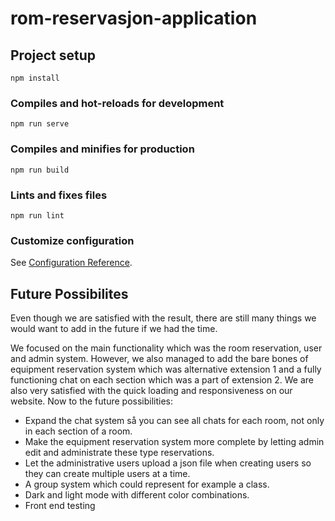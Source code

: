 # rom-reservasjon-application

## Project setup
```
npm install
```

### Compiles and hot-reloads for development
```
npm run serve
```

### Compiles and minifies for production
```
npm run build
```

### Lints and fixes files
```
npm run lint
```

### Customize configuration
See [Configuration Reference](https://cli.vuejs.org/config/).


## Future Possibilites

Even though we are satisfied with the result, there are still many things we would want to add in the future if we had the time.

We focused on the main functionality which was the room reservation, user and admin system. However, we also managed to add the bare bones of equipment reservation system which was alternative extension 1 and a fully functioning chat on each section which was a part of extension 2. We are also very satisfied with the quick loading and responsiveness on our website. Now to the future possibilities:

* Expand the chat system så you can see all chats for each room, not only in each section of a room.
* Make the equipment reservation system more complete by letting admin edit and administrate these type reservations.
* Let the administrative users upload a json file when creating users so they can create multiple users at a time.
* A group system which could represent for example a class.
* Dark and light mode with different color combinations.
* Front end testing